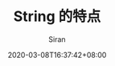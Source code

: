 ---
title: "String 的特点"
date: 2020-03-08T16:37:42+08:00
draft: false
banner: "/img/blog/Java基础/2.jpg"
author: "Siran"
summary: ""
tags: ["String"]
categories: ["Java基础"]
keywords: ["Java","基础"]
---